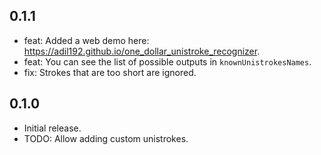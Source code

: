 ## 0.1.1

* feat: Added a web demo here: https://adil192.github.io/one_dollar_unistroke_recognizer.
* feat: You can see the list of possible outputs in `knownUnistrokesNames`.
* fix: Strokes that are too short are ignored.

## 0.1.0

* Initial release.
* TODO: Allow adding custom unistrokes.
